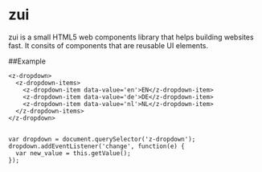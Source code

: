 # zui

zui is a small HTML5 web components library that helps building websites fast.
It consits of components that are reusable UI elements.

##Example

    <z-dropdown>
      <z-dropdown-items>
        <z-dropdown-item data-value='en'>EN</z-dropdown-item>
        <z-dropdown-item data-value='de'>DE</z-dropdown-item>
        <z-dropdown-item data-value='nl'>NL</z-dropdown-item>
      </z-dropdown-items>
    </z-dropdown>


    var dropdown = document.querySelector('z-dropdown');
    dropdown.addEventListener('change', function(e) {
      var new_value = this.getValue();
    });


